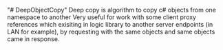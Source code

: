 "# DeepObjectCopy" 
Deep copy is algorithm to copy c# objects from one namespace to another
Very useful for work with some client proxy references which exisiting in logic library to another server endpoints (in LAN for example), by requesting with the same objects and same objects came in response. 
